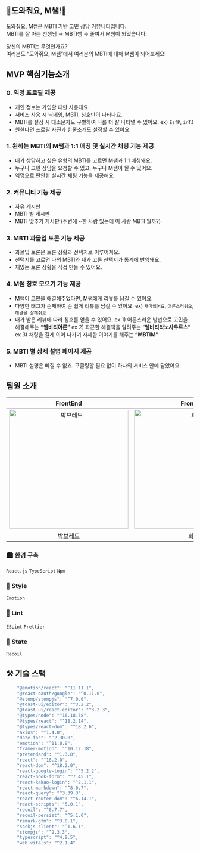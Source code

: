 ## 💜도와줘요, M쌤!💜

도와줘요, M쌤은 MBTI 기반 고민 상담 커뮤니티입니다.  
MBTI를 잘 아는 선생님 → MBTI쌤 → 줄여서 M쌤이 되었습니다.

당신의 MBTI는 무엇인가요?   
여러분도 “도와줘요, M쌤”에서 여러분의 MBTI에 대해 M쌤이 되어보세요!    
    
## MVP 핵심기능소개

### 0. 익명 프로필 제공

- 개인 정보는 가입할 때만 사용돼요.
- 서비스 사용 시 닉네임, MBTI, 칭호만이 나타나요.
- MBTI를 설정 시 대소문자도 구별하여 나를 더 잘 나타낼 수 있어요. 
ex) `EsfP`, `inTJ`
- 원한다면 프로필 사진과 한줄소개도 설정할 수 있어요.

### 1. 원하는 MBTI의 M쌤과 1:1 매칭 및 실시간 채팅 기능 제공

- 내가 상담하고 싶은 유형의 MBTI를 고르면 M쌤과 1:1 매칭돼요.
- 누구나 고민 상담을 요청할 수 있고, 누구나 M쌤이 될 수 있어요.
- 익명으로 편안한 실시간 채팅 기능을 제공해요.

### 2. 커뮤니티 기능 제공

- 자유 게시판
- MBTI 별 게시판
- MBTI 맞추기 게시판 (주변에 ~한 사람 있는데 이 사람 MBTI 뭘까?)

### 3. MBTI 과몰입 토론 기능 제공

- 과몰입 토론은 토론 상황과 선택지로 이루어져요.
- 선택지를 고르면 나의 MBTI와 내가 고른 선택지가 통계에 반영돼요.
- 재밌는 토론 상황을 직접 만들 수 있어요.

### 4. M쌤 칭호 모으기 기능 제공

- M쌤이 고민을 해결해주었다면, M쌤에게 리뷰를 남길 수 있어요.
- 다양한 태그가 존재하여 손 쉽게 리뷰를 남길 수 있어요. 
ex) `재미있어요`, `어른스러워요`, `해결을 잘해줘요`
- 내가 받은 리뷰에 따라 칭호를 얻을 수 있어요.
ex 1) 어른스러운 방법으로 고민을 해결해주는 **“엠비티어른”**
ex 2) 화끈한 해결책을 알려주는 “**엠비티라노사우르스”**
ex 3) 채팅을 길게 이어 나가며 자세한 이야기를 해주는 **“MBTIM”**

### 5. MBTI 별 상세 설명 페이지 제공

- MBTI 설명은 빠질 수 없죠. 구글링할 필요 없이 하나의 서비스 안에 담았어요.

## 팀원 소개
| FrontEnd | FrontEnd | FrontEnd | FrontEnd | 
|:-----:|:----:|:------:|:--------:|
| <img src="https://avatars.githubusercontent.com/u/97819580?v=4" width=320px alt="박브레드"/> | <img src="https://avatars.githubusercontent.com/u/137751841?v=4" width=320px alt="희희"/> | <img src="https://avatars.githubusercontent.com/u/101424642?v=4" width=320px alt="지니"/> | <img src="https://avatars.githubusercontent.com/u/109562161?v=4" width=320px alt="크리스"/>
| [박브레드](https://github.com/uiop5809) | [희희](https://github.com/KKangHHee) | [지니](https://github.com/jjuny-won) | [크리스](https://github.com/whaleflyingsky)   
   
   
 
### 🏙️  환경 구축
`React.js` `TypeScript` `Npm`

### 💅 Style
`Emotion`

### 🧹 Lint
`ESLint` `Prettier`

### 💎 State
`Recoil`

## ⚒️ 기술 스택
```jsx
    "@emotion/react": "^11.11.1",
    "@react-oauth/google": "^0.11.0",
    "@stomp/stompjs": "^7.0.0",
    "@toast-ui/editor": "^3.2.2",
    "@toast-ui/react-editor": "^3.2.3",
    "@types/node": "^16.18.38",
    "@types/react": "^18.2.14",
    "@types/react-dom": "^18.2.6",
    "axios": "^1.4.0",
    "date-fns": "^2.30.0",
    "emotion": "^11.0.0",
    "framer-motion": "^10.12.18",
    "pretendard": "^1.3.8",
    "react": "^18.2.0",
    "react-dom": "^18.2.0",
    "react-google-login": "^5.2.2",
    "react-hook-form": "^7.45.1",
    "react-kakao-login": "^2.1.1",
    "react-markdown": "^8.0.7",
    "react-query": "^3.39.3",
    "react-router-dom": "^6.14.1",
    "react-scripts": "5.0.1",
    "recoil": "^0.7.7",
    "recoil-persist": "^5.1.0",
    "remark-gfm": "^3.0.1",
    "sockjs-client": "^1.6.1",
    "stompjs": "^2.3.3",
    "typescript": "^4.9.5",
    "web-vitals": "^2.1.4"
```
